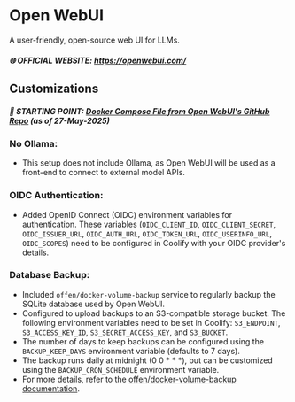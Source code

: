 # Open WebUI

A user-friendly, open-source web UI for LLMs.

##### 🌐 OFFICIAL WEBSITE: https://openwebui.com/

## Customizations

##### 📍 STARTING POINT: [Docker Compose File from Open WebUI's GitHub Repo](https://github.com/open-webui/open-webui/blob/main/docker-compose.yaml) (_as of 27-May-2025_)

### No Ollama:

- This setup does not include Ollama, as Open WebUI will be used as a front-end to connect to external model APIs.

### OIDC Authentication:

- Added OpenID Connect (OIDC) environment variables for authentication. These variables (`OIDC_CLIENT_ID`, `OIDC_CLIENT_SECRET`, `OIDC_ISSUER_URL`, `OIDC_AUTH_URL`, `OIDC_TOKEN_URL`, `OIDC_USERINFO_URL`, `OIDC_SCOPES`) need to be configured in Coolify with your OIDC provider's details.

### Database Backup:

- Included `offen/docker-volume-backup` service to regularly backup the SQLite database used by Open WebUI.
- Configured to upload backups to an S3-compatible storage bucket. The following environment variables need to be set in Coolify: `S3_ENDPOINT`, `S3_ACCESS_KEY_ID`, `S3_SECRET_ACCESS_KEY`, and `S3_BUCKET`.
- The number of days to keep backups can be configured using the `BACKUP_KEEP_DAYS` environment variable (defaults to 7 days).
- The backup runs daily at midnight (0 0 \* \* \*), but can be customized using the `BACKUP_CRON_SCHEDULE` environment variable.
- For more details, refer to the [offen/docker-volume-backup documentation](https://offen.github.io/docker-volume-backup/).
